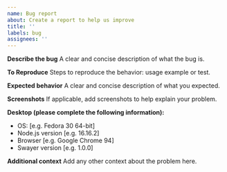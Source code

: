 ```yaml
---
name: Bug report
about: Create a report to help us improve
title: ''
labels: bug
assignees: ''
---
```


**Describe the bug**
A clear and concise description of what the bug is.

**To Reproduce**
Steps to reproduce the behavior: usage example or test.

**Expected behavior**
A clear and concise description of what you expected.

**Screenshots**
If applicable, add screenshots to help explain your problem.

**Desktop (please complete the following information):**

- OS: [e.g. Fedora 30 64-bit]
- Node.js version [e.g. 16.16.2]
- Browser [e.g. Google Chrome 94]
- Swayer version [e.g. 1.0.0]

**Additional context**
Add any other context about the problem here.
